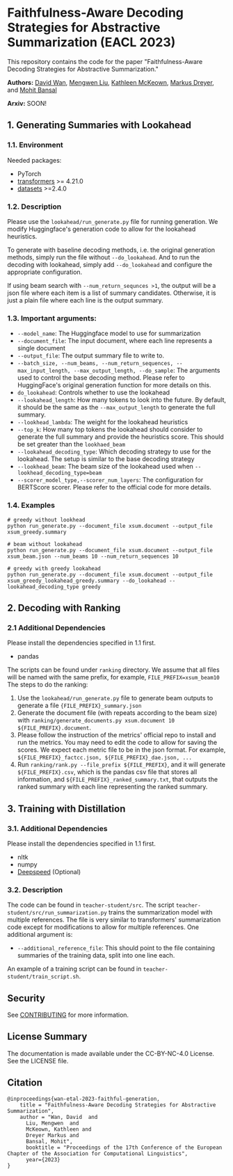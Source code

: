 # Faithfulness-Aware Decoding Strategies for Abstractive Summarization (EACL 2023)

This repository contains the code for the paper "Faithfulness-Aware Decoding Strategies for Abstractive Summarization."

**Authors:** [David Wan](https://meetdavidwan.github.io), [Mengwen Liu](https://www.amazon.science/author/mengwen-liu), [Kathleen McKeown](http://www.cs.columbia.edu/~kathy), [Markus Dreyer](https://markusdreyer.org), and [Mohit Bansal](https://www.cs.unc.edu/~mbansal)

**Arxiv:** SOON!

## 1. Generating Summaries with Lookahead

### 1.1. Environment
Needed packages:
- PyTorch
- [transformers](https://github.com/huggingface/transformers/tree/v4.21.0) >= 4.21.0
- [datasets](https://github.com/huggingface/datasets/tree/2.4.0) >=2.4.0

### 1.2. Description
Please use the `lookahead/run_generate.py` file for running generation. We modify Huggingface's generation code to allow for the lookahead heuristics.

To generate with baseline decoding methods, i.e. the original generation methods, simply run the file without `--do_lookahead`. And to run the decoding with lookahead, simply add `--do_lookahead` and configure the appropriate configuration.

If using beam search with `--num_return_sequnces >1`, the output will be a json file where each item is a list of summary candidates. Otherwise, it is just a plain file where each line is the output summary.

### 1.3. Important arguments:
- `--model_name`: The Huggingface model to use for summarization
- `--document_file`: The input document, where each line represents a single document
- `--output_file`: The output summary file to write to.
- `--batch_size, --num_beams, --num_return_sequences, --max_input_length, --max_output_length, --do_sample`: The arguments used to control the base decoding method. Please refer to HuggingFace's original generation function for more details on this.
- `do_lookahead`: Controls whether to use the lookahead
- `--lookahead_length`: How many tokens to look into the future. By default, it should be the same as the `--max_output_length` to generate the full summary.
- `--lookhead_lambda`: The weight for the lookahead heuristics
- `--top_k`: How many top tokens the lookahead should consider to generate the full summary and provide the heuristics score. This should be set greater than the `lookhaed_beam`
- `--lookahead_decoding_type`: Which decoding strategy to use for the lookahead. The setup is similar to the base decoding strategy
- `--lookhead_beam`: The beam size of the lookahead used when `--lookhead_decoding_type=beam`
- `--scorer_model_type,--scorer_num_layers`:  The configuration for BERTScore scorer. Please refer to the official code for more details.

### 1.4. Examples
```
# greedy without lookhead
python run_generate.py --document_file xsum.document --output_file xsum_greedy.summary

# beam without lookahead
python run_generate.py --document_file xsum.document --output_file xsum_beam.json --num_beams 10 --num_return_sequences 10

# greedy with greedy lookahead
python run_generate.py --document_file xsum.document --output_file xsum_greedy_lookahead_greedy.summary --do_lookahead --lookahead_decoding_type greedy

```

## 2. Decoding with Ranking

### 2.1 Additional Dependencies
Please install the dependencies specified in 1.1 first.
- pandas

The scripts can be found under `ranking` directory. We assume that all files will be named with the same prefix, for example, `FILE_PREFIX=xsum_beam10` The steps to do the ranking:
1. Use the `lookahead/run_generate.py` file to generate beam outputs to generate a file `{FILE_PREFIX}_summary.json`
2. Generate the document file (with repeats according to the beam size) with `ranking/generate_documents.py xsum.document 10 ${FILE_PREFIX}.document`.
3. Please follow the instruction of the metrics' official repo to install and run the metrics. You may need to edit the code to allow for saving the scores. We expect each metric file to be in the json format. For example, `${FILE_PREFIX}_factcc.json, ${FILE_PREFIX}_dae.json, ...`
4. Run `ranking/rank.py --file_prefix ${FILE_PREFIX}`, and it will generate `${FILE_PREFIX}.csv`, which is the pandas csv file that stores all information, and `${FILE_PREFIX}_ranked_summary.txt`, that outputs the ranked summary with each line representing the ranked summary.

## 3. Training with Distillation

### 3.1. Additional Dependencies
Please install the dependencies specified in 1.1 first.
- nltk
- numpy
- [Deepspeed](https://github.com/microsoft/DeepSpeed) (Optional)

### 3.2. Description

The code can be found in `teacher-student/src`. The script `teacher-student/src/run_summarization.py` trains the summarization model with multiple references. The file is very similar to transformers' summarization code except for modifications to allow for multiple references. One additional argument is:
- `--additional_reference_file`: This should point to the file containing summaries of the training data, split into one line each.

An example of a training script can be found in `teacher-student/train_script.sh`.

## Security

See [CONTRIBUTING](CONTRIBUTING.md#security-issue-notifications) for more information.

## License Summary

The documentation is made available under the CC-BY-NC-4.0 License. See the LICENSE file.

## Citation

```
@inproceedings{wan-etal-2023-faithful-generation,
    title = "Faithfulness-Aware Decoding Strategies for Abstractive Summarization",
    author = "Wan, David  and
      Liu, Mengwen  and
      McKeown, Kathleen and
      Dreyer Markus and
      Bansal, Mohit",
      booktitle = "Proceedings of the 17th Conference of the European Chapter of the Association for Computational Linguistics",
      year={2023}
}
```